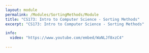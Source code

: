```yaml
---
layout: module
permalink: /Modules/SortingMethods/Module
title: "CS173: Intro to Computer Science - Sorting Methods"
excerpt: "CS173: Intro to Computer Science - Sorting Methods"

info:
  video: "https://www.youtube.com/embed/WaNLJf8xzC4"
  
---
```

